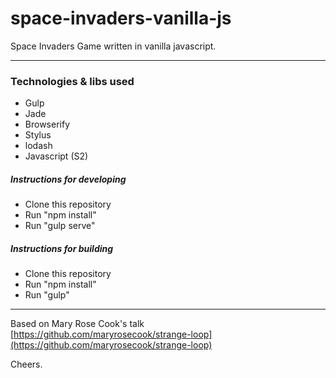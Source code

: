 space-invaders-vanilla-js
=========================

Space Invaders Game written in vanilla javascript.


--------------------------------------------------

### Technologies & libs used ###

 * Gulp
 * Jade
 * Browserify
 * Stylus
 * lodash
 * Javascript (S2)

##### Instructions for developing ####

 * Clone this repository
 * Run "npm install"
 * Run "gulp serve"

##### Instructions for building ####

 * Clone this repository
 * Run "npm install"
 * Run "gulp"

------------------------------------------------

Based on Mary Rose Cook's talk [https://github.com/maryrosecook/strange-loop](https://github.com/maryrosecook/strange-loop)

Cheers.